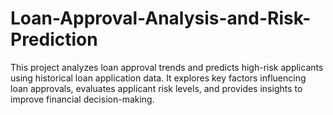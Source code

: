 # Loan-Approval-Analysis-and-Risk-Prediction
This project analyzes loan approval trends and predicts high-risk applicants using historical loan application data. It explores key factors influencing loan approvals, evaluates applicant risk levels, and provides insights to improve financial decision-making.
